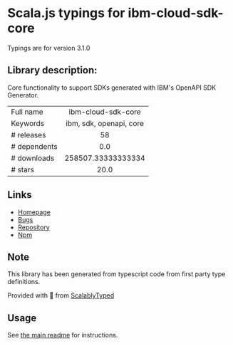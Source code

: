 
# Scala.js typings for ibm-cloud-sdk-core

Typings are for version 3.1.0

## Library description:
Core functionality to support SDKs generated with IBM's OpenAPI SDK Generator.

|                    |                 |
| ------------------ | :-------------: |
| Full name          | ibm-cloud-sdk-core |
| Keywords           | ibm, sdk, openapi, core |
| # releases         | 58 |
| # dependents       | 0.0 |
| # downloads        | 258507.33333333334 |
| # stars            | 20.0 |

## Links
- [Homepage](https://github.com/IBM/node-sdk-core#readme)
- [Bugs](https://github.com/IBM/node-sdk-core/issues)
- [Repository](https://github.com/IBM/node-sdk-core)
- [Npm](https://www.npmjs.com/package/ibm-cloud-sdk-core)
    


## Note
This library has been generated from typescript code from first party type definitions.

Provided with :purple_heart: from [ScalablyTyped](https://github.com/oyvindberg/ScalablyTyped)

## Usage
See [the main readme](../../readme.md) for instructions.


